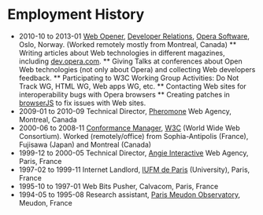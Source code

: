 # Employment History

* 2010-10 to 2013-01 [Web Opener](http://my.opera.com/karlcow/), [Developer Relations](http://dev.opera.com/), [Opera Software](http://opera.com/), Oslo, Norway. (Worked remotely mostly from Montreal, Canada)
** Writing articles about Web technologies in different magazines, including [dev.opera.com](http://dev.opera.com/author/karlcow).
** Giving Talks at conferences about Open Web technologies (not only about Opera) and collecting Web developers feedback.
** Participating to W3C Working Group Activities: Do Not Track WG, HTML WG, Web apps WG, etc.
** Contacting Web sites for interoperability bugs with Opera browsers
** Creating patches in [browserJS](http://www.opera.com/docs/browserjs/) to fix issues with Web sites.
* 2009-01 to 2010-09 Technical Director, [Pheromone](http://lab.pheromone.ca/) Web Agency, Montreal, Canada
* 2000-06 to 2008-11 [Conformance Manager](http://www.w3.org/People/karl/), [W3C](http://www.w3.org/) (World Wide Web Consortium). Worked (remotely/office) from Sophia-Antipolis (France), Fujisawa (Japan) and Montreal (Canada)
* 1999-12 to 2000-05 Technical Director, [Angie Interactive](http://www.angie.fr/) Web Agency, Paris, France
* 1997-02 to 1999-11 Internet Landlord, [IUFM de Paris](http://www.paris.iufm.fr/) (University), Paris, France
* 1995-10 to 1997-01 Web Bits Pusher, Calvacom, Paris, France
* 1994-05 to 1995-08 Research assistant, [Paris Meudon Observatory](http://www.obspm.fr/), Meudon, France